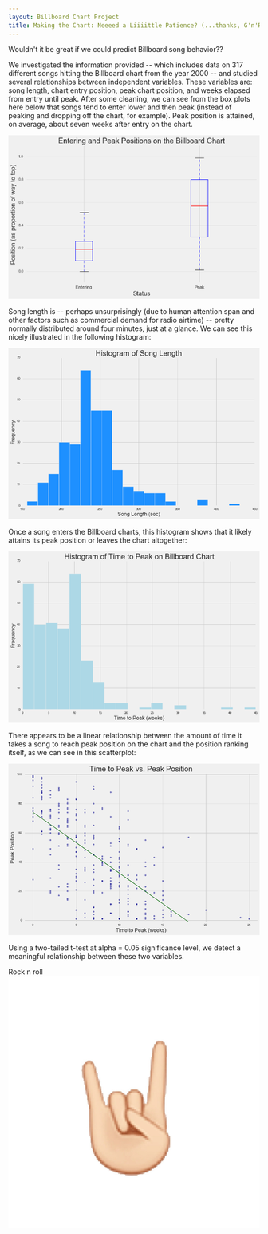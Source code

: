 ```yaml
---
layout: Billboard Chart Project
title: Making the Chart: Neeeed a Liiiittle Patience? (...thanks, G'n'R)
---
```

Wouldn't it be great if we could predict Billboard song behavior??  

We investigated the information provided -- which includes data on 317 different
songs hitting the Billboard chart from the year 2000 -- and studied several
relationships between independent variables.  These variables are: song length,
chart entry position, peak chart position, and weeks elapsed from entry until
peak.  After some cleaning, we can see from the box plots here below that songs
tend to enter lower and then peak (instead of peaking and dropping off the
chart, for example).  Peak position is attained, on average, about seven weeks
after entry on the chart.

![barplot](../images/billboardbar.png)

Song length is -- perhaps unsurprisingly (due to human attention span and other
factors such as commercial demand for radio airtime) -- pretty normally
distributed around four minutes, just at a glance.  We can see this nicely
illustrated in the following histogram:

![barplot](../images/songhisto.png)

Once a song enters the Billboard charts, this histogram shows that it likely
attains its peak position or leaves the chart altogether:

![barplot](../images/timepeakhisto.png)

There appears to be a linear relationship between the amount of time it takes
a song to reach peak position on the chart and the position ranking itself, as
we can see in this scatterplot:

![barplot](../images/peakregression.png)

Using a two-tailed t-test at alpha = 0.05 significance level, we detect a
meaningful relationship between these two variables.  

Rock n roll ![rockhands](../images/rockhands.jpg)
